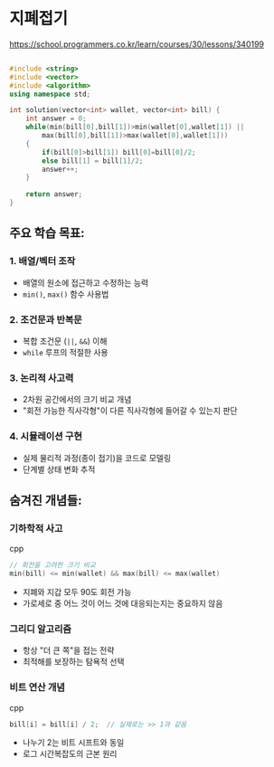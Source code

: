 
# 지폐접기
https://school.programmers.co.kr/learn/courses/30/lessons/340199

``` cpp

#include <string>
#include <vector>
#include <algorithm>
using namespace std;

int solution(vector<int> wallet, vector<int> bill) {
    int answer = 0;
    while(min(bill[0],bill[1])>min(wallet[0],wallet[1]) ||
        max(bill[0],bill[1])>max(wallet[0],wallet[1]))
    {
        if(bill[0]>bill[1]) bill[0]=bill[0]/2;
        else bill[1] = bill[1]/2;
        answer++;
    }
    
    return answer;
}

```
## 주요 학습 목표:

### 1. **배열/벡터 조작**

- 배열의 원소에 접근하고 수정하는 능력
- `min()`, `max()` 함수 사용법

### 2. **조건문과 반복문**

- 복합 조건문 (`||`, `&&`) 이해
- `while` 루프의 적절한 사용

### 3. **논리적 사고력**

- 2차원 공간에서의 크기 비교 개념
- "회전 가능한 직사각형"이 다른 직사각형에 들어갈 수 있는지 판단

### 4. **시뮬레이션 구현**

- 실제 물리적 과정(종이 접기)을 코드로 모델링
- 단계별 상태 변화 추적

## 숨겨진 개념들:

### **기하학적 사고**

cpp

```cpp
// 회전을 고려한 크기 비교
min(bill) <= min(wallet) && max(bill) <= max(wallet)
```

- 지폐와 지갑 모두 90도 회전 가능
- 가로세로 중 어느 것이 어느 것에 대응되는지는 중요하지 않음

### **그리디 알고리즘**

- 항상 "더 큰 쪽"을 접는 전략
- 최적해를 보장하는 탐욕적 선택

### **비트 연산 개념**

cpp

```cpp
bill[i] = bill[i] / 2;  // 실제로는 >> 1과 같음
```

- 나누기 2는 비트 시프트와 동일
- 로그 시간복잡도의 근본 원리